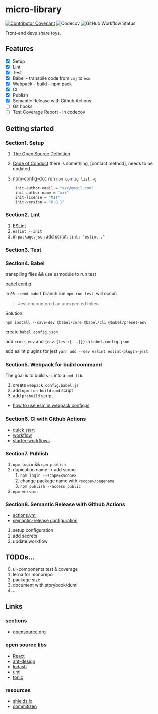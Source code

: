 # micro-library

[![Contributor Covenant](https://img.shields.io/badge/Contributor%20Covenant-2.1-4baaaa.svg)](code_of_conduct.md) ![Codecov](https://img.shields.io/codecov/c/gh/frank3en/micro-library?style=flat-square) ![GitHub Workflow Status](https://img.shields.io/github/workflow/status/frank3en/micro-library/GitHub%20Actions%20Build?style=plastic) 

Front-end devs share toys.

## Features

- [x] Setup
- [x] Lint
- [x] Test
- [x] Babel - transpile code from `cmj` to `esm`
- [x] Webpack - build - npm pack
- [x] CI
- [x] Publish
- [x] Semantic Release with Github Actions
- [ ] Git hooks
- [ ] Test Coverage Report - in codecov

## Getting started

### Section1. Setup

1. [The Open Source Definition](https://opensource.org/osd)
2. [Code of Conduct](https://www.contributor-covenant.org/)
   there is something, [contact method], needs to be updated.
3. [npm-config-doc](https://docs.npmjs.com/cli/v8/using-npm/config) run `npm config list -g`

   ```bash
    init-author-email = "xxx@gmail.com"
    init-author-name = "xxx"
    init-license = "MIT"
    init-version = "0.0.1"
   ```

### Section2. Lint

1. [ESLint](https://eslint.org/docs/user-guide/getting-started)
2. `eslint --init`
3. in `package.json` add script: `lint: "eslint ."`

### Section3. Test

### Section4. Babel

transpiling files && use esmodule to run test

[babel config](https://babeljs.io/docs/en/configuration)

in `03-trend-babel` branch run `npm run test`, will occur:

> Jest encountered an unexpected token

Solution:

`npm install --save-dev @babel/core @babel/cli @babel/preset-env`

create `babel.config.json`

add `cross-env` and `{env:{test:{...}}}` in `babel.config.json`

add eslint plugins for jest `yarn add --dev eslint eslint-plugin-jest`

### Section5. Webpack for build command

The goal is to build `src` into a `umd-lib`.

1. create `webpack.config.babel.js`
2. add `npm run build:umd` script
3. add `prebuild` script

- [how to use esm in webpack.config.js](https://stackoverflow.com/questions/31903692/how-can-i-use-es6-in-webpack-config-js)

### Section6. CI with Github Actions

- [quick start](https://docs.github.com/cn/actions/quickstart)
- [workflow](https://docs.github.com/en/actions/learn-github-actions/events-that-trigger-workflows)
- [starter-workflows](https://github.com/actions/starter-workflows/tree/main/ci)

### Section7. Publish

1. `npm login` && `npm publish`
2. dupication name -> add scope
   1. `npm login --scope=<scope>`
   2. change package name with `<scope>/pagename`
   3. `npm publish --access public`
3. `npm version`

### Section8. Semantic Release with Github Actions

- [actions.yml](https://github.com/marketplace/actions/action-for-semantic-release)
- [semantic-release configuration](https://github.com/semantic-release/semantic-release/blob/master/docs/usage/configuration.md#configuration)

1. setup configuration
2. add secrets
3. update workflow

## TODOs...

0. ui-components test & coverage
1. lerna for monorepo
2. package size
3. document with storybook/dumi
4. ...

## Links

### sections

- [opensource.org](https://opensource.org/licenses/alphabetical)

### open source libs

- [React](https://github.com/facebook/react)
- [ant-design](https://github.com/ant-design/ant-design/)
- [lodash](https://github.com/lodash/lodash)
- [umi](https://github.com/umijs/umi)
- [tonic](https://github.com/trendmicro-frontend/tonic-ui)

### resources

- [shields.io](https://shields.io/)
- [commitizen](https://juejin.cn/post/6844903606815064077)
